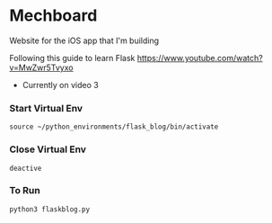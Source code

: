 # Mechboard
Website for the iOS app that I'm building

Following this guide to learn Flask
https://www.youtube.com/watch?v=MwZwr5Tvyxo

* Currently on video 3

### Start Virtual Env
`source ~/python_environments/flask_blog/bin/activate`

### Close Virtual Env
`deactive`

### To Run
`python3 flaskblog.py`